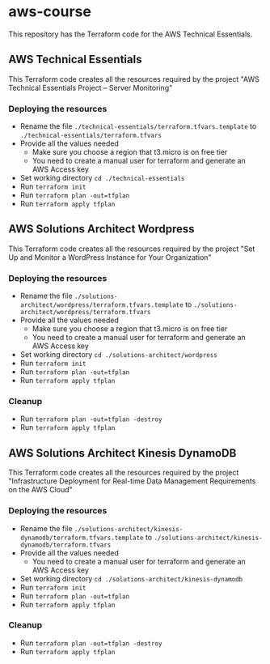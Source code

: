 # aws-course

This repository has the Terraform code for the AWS Technical Essentials.


## AWS Technical Essentials

This Terraform code creates all the resources required by the project "AWS Technical Essentials Project – Server Monitoring"

### Deploying the resources

- Rename the file `./technical-essentials/terraform.tfvars.template` to `./technical-essentials/terraform.tfvars`
- Provide all the values needed
  - Make sure you choose a region that t3.micro is on free tier
  - You need to create a manual user for terraform and generate an AWS Access key
- Set working directory `cd ./technical-essentials`
- Run `terraform init`
- Run `terraform plan -out=tfplan`
- Run `terraform apply tfplan`


## AWS Solutions Architect Wordpress

This Terraform code creates all the resources required by the project "Set Up and Monitor a WordPress Instance for Your Organization"

### Deploying the resources

- Rename the file `./solutions-architect/wordpress/terraform.tfvars.template` to `./solutions-architect/wordpress/terraform.tfvars`
- Provide all the values needed
  - Make sure you choose a region that t3.micro is on free tier
  - You need to create a manual user for terraform and generate an AWS Access key
- Set working directory `cd ./solutions-architect/wordpress`
- Run `terraform init`
- Run `terraform plan -out=tfplan`
- Run `terraform apply tfplan`

### Cleanup

- Run `terraform plan -out=tfplan -destroy`
- Run `terraform apply tfplan`



## AWS Solutions Architect Kinesis DynamoDB

This Terraform code creates all the resources required by the project "Infrastructure Deployment for Real-time Data Management Requirements on the AWS Cloud"

### Deploying the resources

- Rename the file `./solutions-architect/kinesis-dynamodb/terraform.tfvars.template` to `./solutions-architect/kinesis-dynamodb/terraform.tfvars`
- Provide all the values needed
  - You need to create a manual user for terraform and generate an AWS Access key
- Set working directory `cd ./solutions-architect/kinesis-dynamodb`
- Run `terraform init`
- Run `terraform plan -out=tfplan`
- Run `terraform apply tfplan`

### Cleanup

- Run `terraform plan -out=tfplan -destroy`
- Run `terraform apply tfplan`
